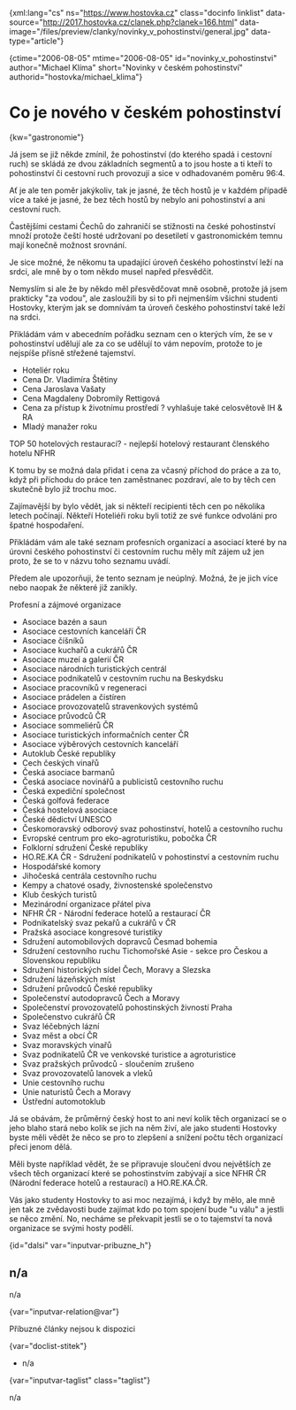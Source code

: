 
{xml:lang="cs" ns="https://www.hostovka.cz" class="docinfo linklist" data-source="http://2017.hostovka.cz/clanek.php?clanek=166.html" data-image="/files/preview/clanky/novinky\_v\_pohostinstvi/general.jpg" data-type="article"}

{ctime="2006-08-05" mtime="2006-08-05" id="novinky\_v\_pohostinstvi" author="Michael Klíma" short="Novinky v českém pohostinství" authorid="hostovka/michael_klima"}

# Co je nového v českém pohostinství 

{kw="gastronomie"}

Já jsem se již někde zmínil, že pohostinství (do kterého spadá i cestovní ruch) se skládá ze dvou základních segmentů a to jsou hoste a ti kteří to pohostinství či cestovní ruch provozují a sice v odhadovaném poměru 96:4. 

Ať je ale ten poměr jakýkoliv, tak je jasné, že těch hostů je v každém případě více a také je jasné, že bez těch hostů by nebylo ani pohostinství a ani cestovní ruch. 

Častějšími cestami Čechů do zahraničí se stížnosti na české pohostinství množí protože čeští hosté udržovaní po desetiletí v gastronomickém temnu mají konečně možnost srovnání. 

Je sice možné, že někomu ta upadající úroveň českého pohostinství leží na srdci, ale mně by o tom někdo musel napřed přesvědčit. 

Nemyslím si ale že by někdo měl přesvědčovat mně osobně, protože já jsem prakticky "za vodou", ale zasloužili by si to při nejmenším všichni studenti Hostovky, kterým jak se domnívám ta úroveň českého pohostinství také leží na srdci. 

Přikládám vám v abecedním pořádku seznam cen o kterých vím, že se v pohostinství udělují ale za co se udělují to vám nepovím, protože to je nejspíše přísně střežené tajemství. 

  * Hoteliér roku 
  * Cena Dr. Vladimíra Štětiny 
  * Cena Jaroslava Vašaty 
  * Cena Magdaleny Dobromily Rettigová 
  * Cena za přístup k životnímu prostředí ? vyhlašuje také celosvětově IH & RA 
  * Mladý manažer roku 

TOP 50 hotelových restaurací? - nejlepší hotelový restaurant členského hotelu NFHR 

K tomu by se možná dala přidat i cena za včasný příchod do práce a za to, když při příchodu do práce ten zaměstnanec pozdraví, ale to by těch cen skutečně bylo již trochu moc. 

Zajímavější by bylo vědět, jak si někteří recipienti těch cen po několika letech počínají. Někteří Hoteliéři roku byli totiž ze své funkce odvoláni pro špatné hospodaření. 

Přikládám vám ale také seznam profesních organizací a asociací které by na úrovni českého pohostinství či cestovním ruchu měly mít zájem už jen proto, že se to v názvu toho seznamu uvádí. 

Předem ale upozorňuji, že tento seznam je neúplný. Možná, že je jich více nebo naopak že některé již zanikly. 

Profesní a zájmové organizace 

  * Asociace bazén a saun 
  * Asociace cestovních kanceláří ČR 
  * Asociace číšníků 
  * Asociace kuchařů a cukrářů ČR 
  * Asociace muzeí a galerií ČR 
  * Asociace národních turistických centrál 
  * Asociace podnikatelů v cestovním ruchu na Beskydsku 
  * Asociace pracovníků v regeneraci 
  * Asociace prádelen a čistíren 
  * Asociace provozovatelů stravenkových systémů 
  * Asociace průvodců ČR 
  * Asociace sommeliérů ČR 
  * Asociace turistických informačních center ČR 
  * Asociace výběrových cestovních kanceláří 
  * Autoklub České republiky 
  * Cech českých vinařů 
  * Česká asociace barmanů 
  * Česká asociace novinářů a publicistů cestovního ruchu 
  * Česká expediční společnost 
  * Česká golfová federace 
  * Česká hostelová asociace 
  * České dědictví UNESCO 
  * Českomoravský odborový svaz pohostinství, hotelů a cestovního ruchu 
  * Evropské centrum pro eko-agroturistiku, pobočka ČR 
  * Folklorní sdružení České republiky 
  * HO.RE.KA ČR - Sdružení podnikatelů v pohostinství a cestovním ruchu 
  * Hospodářské komory 
  * Jihočeská centrála cestovního ruchu 
  * Kempy a chatové osady, živnostenské společenstvo 
  * Klub českých turistů 
  * Mezinárodní organizace přátel piva 
  * NFHR ČR - Národní federace hotelů a restaurací ČR 
  * Podnikatelský svaz pekařů a cukrářů v ČR 
  * Pražská asociace kongresové turistiky 
  * Sdružení automobilových dopravců Česmad bohemia 
  * Sdružení cestovního ruchu Tichomořské Asie - sekce pro Českou a Slovenskou republiku 
  * Sdružení historických sídel Čech, Moravy a Slezska 
  * Sdružení lázeňských míst 
  * Sdružení průvodců České republiky 
  * Společenství autodopravců Čech a Moravy 
  * Společenství provozovatelů pohostinských živností Praha 
  * Společenstvo cukrářů ČR 
  * Svaz léčebných lázní 
  * Svaz měst a obcí ČR 
  * Svaz moravských vinařů 
  * Svaz podnikatelů ČR ve venkovské turistice a agroturistice 
  * Svaz pražských průvodců - sloučením zrušeno 
  * Svaz provozovatelů lanovek a vleků 
  * Unie cestovního ruchu 
  * Unie naturistů Čech a Moravy 
  * Ústřední automotoklub 

Já se obávám, že průměrný český host to ani neví kolik těch organizací se o jeho blaho stará nebo kolik se jich na něm živí, ale jako studenti Hostovky byste měli vědět že něco se pro to zlepšení a snížení počtu těch organizací přeci jenom dělá. 

Měli byste například vědět, že se připravuje sloučení dvou největších ze všech těch organizací které se pohostinstvím zabývají a sice NFHR ČR (Národní federace hotelů a restaurací) a HO.RE.KA.ČR. 

Vás jako studenty Hostovky to asi moc nezajímá, i když by mělo, ale mně jen tak ze zvědavosti bude zajímat kdo po tom spojení bude "u válu" a jestli se něco změní. No, necháme se překvapit jestli se o to tajemství ta nová organizace se svými hosty podělí. 

{id="dalsi" var="inputvar-pribuzne_h"}

## n/a 

n/a 

{var="inputvar-relation@var"}

Příbuzné články nejsou k dispozici 

{var="doclist-stitek"}

  * n/a 

{var="inputvar-taglist" class="taglist"}

n/a

